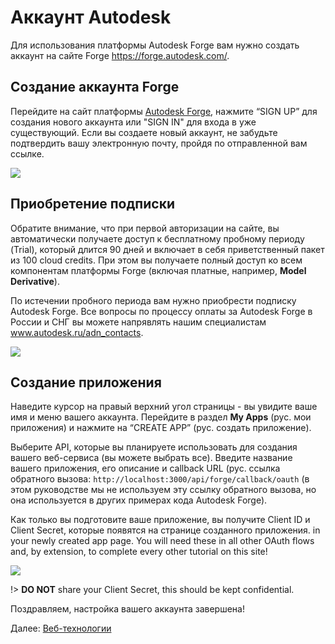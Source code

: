 # Аккаунт Autodesk

Для использования платформы Autodesk Forge вам нужно создать аккаунт на сайте Forge https://forge.autodesk.com/. 

## Создание аккаунта Forge

Перейдите на сайт платформы [Autodesk Forge](https://forge.autodesk.com/), нажмите “SIGN UP” для создания нового аккаунта или "SIGN IN" для входа в уже существующий. Если вы создаете новый аккаунт, не забудьте подтвердить вашу электронную почту, пройдя по отправленной вам ссылке. 

![](/_media/forge/dev_portal_home.png)

## Приобретение подписки

Обратите внимание, что при первой авторизации на сайте, вы автоматически получаете доступ к бесплатному пробному периоду (Trial), который длится 90 дней и включает в себя приветственный пакет из 100 cloud credits. При этом вы получаете полный доступ ко всем компонентам платформы Forge (включая платные, например, **Model Derivative**).

По истечении пробного периода вам нужно приобрести подписку Autodesk Forge.
Все вопросы по процессу оплаты за Autodesk Forge в России и СНГ вы можете напрявлять нашим специалистам www.autodesk.ru/adn_contacts.

![](_media/account/activate_sub.png)

## Создание приложения

Наведите курсор на правый верхний угол страницы - вы увидите ваше имя и меню вашего аккаунта. Перейдите в раздел **My Apps** (рус. мои приложения) и нажмите на “CREATE APP” (рус. создать приложение). 

Выберите API, которые вы планируете использовать для создания вашего веб-сервиса (вы можете выбрать все). Введите название вашего приложения, его описание и callback URL (рус. ссылка обратного вызова: `http://localhost:3000/api/forge/callback/oauth` (в этом руководстве мы не используем эту ссылку обратного вызова, но она используется в других примерах кода Autodesk Forge). 

Как только вы подготовите ваше приложение, вы получите Client ID и Client Secret, которые появятся на странице созданного приложения. in your newly created app page. You will need these in all other OAuth flows and, by extension, to complete every other tutorial on this site!

![](_media/account/create_app.gif)

!> **DO NOT** share your Client Secret, this should be kept confidential.

Поздравляем, настройка вашего аккаунта завершена!

Далее: [Веб-технологии](environment/tools/)

